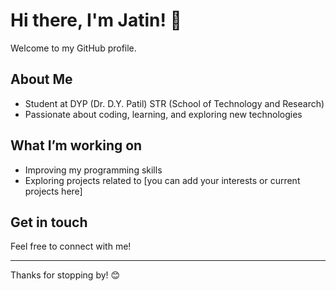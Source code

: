 # Hi there, I'm Jatin! 👋

Welcome to my GitHub profile.

## About Me
- Student at DYP (Dr. D.Y. Patil) STR (School of Technology and Research)
- Passionate about coding, learning, and exploring new technologies

## What I’m working on
- Improving my programming skills
- Exploring projects related to [you can add your interests or current projects here]

## Get in touch
Feel free to connect with me!

---

Thanks for stopping by! 😊
